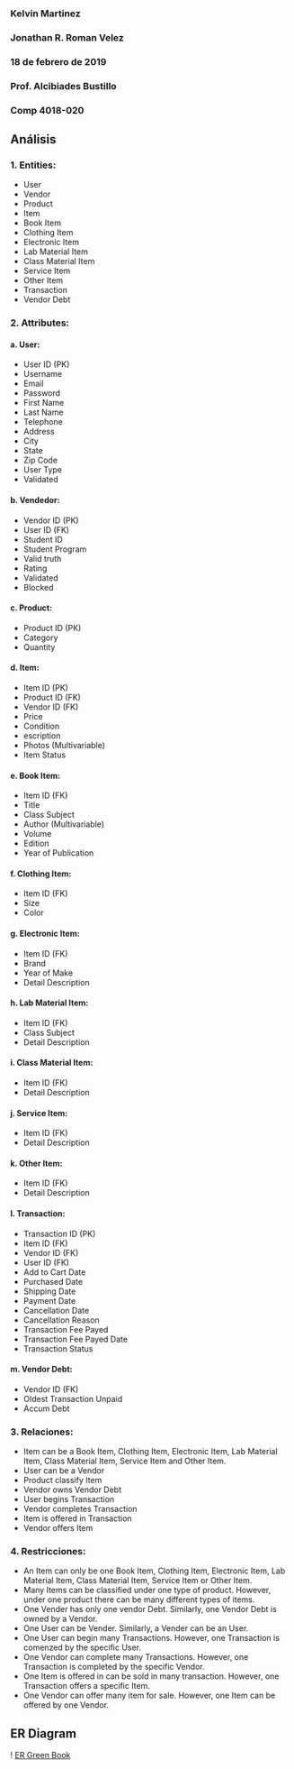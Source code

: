 ### Kelvin Martinez
### Jonathan R. Roman Velez
### 18 de febrero de 2019 
### Prof. Alcibiades Bustillo
### Comp 4018-020

## Análisis

### 1. Entities:
  * User
  * Vendor
  * Product
  *	Item
  *	Book Item
  *	Clothing Item
  * Electronic Item
  * Lab Material Item
  * Class Material Item
  *	Service Item
  *	Other Item
  * Transaction
  *	Vendor Debt
  
### 2.	Attributes:

#### a. User:
 * User ID (PK)
 * Username
 *	Email
 *	Password
 *	First Name
 *	Last Name
 *	Telephone
 *	 Address
 *	City
 *	State
 * Zip Code
 *	User Type
 *	Validated

#### b. Vendedor:
* Vendor ID (PK)
* User ID (FK)
* Student ID
* Student Program
* Valid truth
* Rating
* Validated
* Blocked

#### c. Product:
* Product ID (PK)
* Category
* Quantity

#### d.	Item:
* 	Item ID (PK)
* 	Product ID (FK)
* 	Vendor ID (FK)
* 	Price
* 	Condition
* 	escription
* 	Photos (Multivariable)
* 	Item Status

#### e.	Book Item:
* Item ID (FK) 
* Title
* Class Subject
* Author (Multivariable)
* Volume
* Edition
* Year of Publication

#### f.	Clothing Item:
* Item ID (FK)
* Size
* Color

#### g.	Electronic Item:
* Item ID (FK)
* Brand
* Year of Make
* Detail Description

#### h.	Lab Material Item:
* Item ID (FK)
* Class Subject
* Detail Description

#### i.	Class Material Item:
* Item ID (FK)
* Detail Description

#### j.	Service Item:
* Item ID (FK)
* Detail Description

#### k.	Other Item:
* Item ID (FK)
* Detail Description

#### l.	Transaction:
* Transaction ID (PK)
* Item ID (FK)
* Vendor ID (FK)
* User ID (FK)
* Add to Cart Date
* Purchased Date
* Shipping Date
* Payment Date
* Cancellation Date
* Cancellation Reason
* Transaction Fee Payed
* Transaction Fee Payed Date
* Transaction Status

#### m.	Vendor Debt:
* Vendor ID (FK)
* Oldest Transaction Unpaid
* Accum Debt


### 3.	Relaciones:
* Item can be a Book Item, Clothing Item, Electronic Item, Lab Material Item, Class Material Item, Service Item and Other Item.
*	User can be a Vendor
*	Product classify Item
*	Vendor owns Vendor Debt
*	User begins Transaction
*	Vendor completes Transaction
*	Item is offered in Transaction
*	Vendor offers Item

### 4.	Restricciones:
* An Item can only be one  Book Item, Clothing Item, Electronic Item, Lab Material Item, Class Material Item, Service Item or Other Item.
* Many Items can be classified under one type of product. However, under one product there can be many different types of items. 
* One Vender has only one vendor Debt. Similarly, one Vendor Debt is owned by a Vendor.
* One User can be Vender. Similarly, a Vender can be an User.
* One User can begin many Transactions. However, one Transaction is comenzed by the specific User. 
* One Vendor can complete many Transactions. However, one Transaction is completed by the specific Vendor.   
* One Item is offered in can be sold in many transaction. However, one Transaction offers a specific Item.
* One Vendor can offer many item for sale. However, one Item can be offered by one Vendor.

## ER Diagram

! [ER Green Book](https://github.com/KelvinMartinez2014/Hello_World/blob/master/Green%20Books%20ER%20Diagram.jpg)

